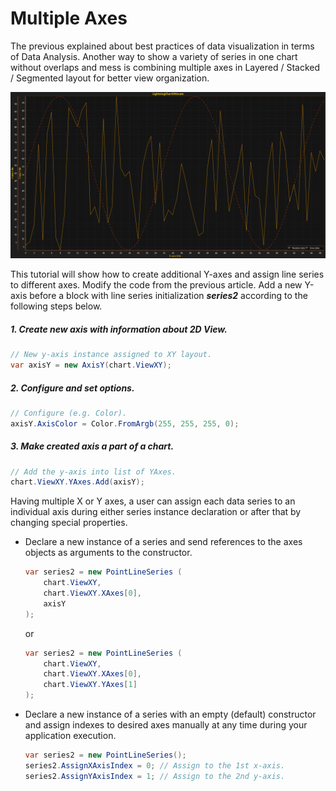 # Multiple Axes

The previous explained about best practices of data visualization in terms of Data Analysis. Another way to show a variety of series in one chart without overlaps and mess is combining multiple axes in Layered / Stacked / Segmented layout for better view organization.

![](./assets/Tutorial_3_Chart_Reuslt.png)

This tutorial will show how to create additional Y-axes and assign line series to different axes. Modify the code from the previous article. Add a new Y-axis before a block with line series initialization ***series2*** according to the following steps below.

##### 1. Create new axis with information about 2D View.

   ```csharp
   // New y-axis instance assigned to XY layout.
   var axisY = new AxisY(chart.ViewXY);
   ```
##### 2. Configure and set options.

   ```csharp
   // Configure (e.g. Color). 
   axisY.AxisColor = Color.FromArgb(255, 255, 255, 0);
   ```

##### 3. Make created axis a part of a chart.

   ```csharp
   // Add the y-axis into list of YAxes.
   chart.ViewXY.YAxes.Add(axisY);
   ```

Having multiple X or Y axes, a user can assign each data series to an individual axis during either series instance declaration or after that by changing special properties.

* Declare a new instance of a series and send references to the axes objects as arguments to the constructor.

  ```csharp
  var series2 = new PointLineSeries (
      chart.ViewXY,
      chart.ViewXY.XAxes[0],
      axisY
  );
  ```

  or

  ```csharp
  var series2 = new PointLineSeries (
      chart.ViewXY,
      chart.ViewXY.XAxes[0],
      chart.ViewXY.YAxes[1]
  );
  ```

* Declare a new instance of a series with an empty \(default\) constructor and assign indexes to desired axes manually at any time during your application execution.

  ```csharp
  var series2 = new PointLineSeries();
  series2.AssignXAxisIndex = 0; // Assign to the 1st x-axis.
  series2.AssignYAxisIndex = 1; // Assign to the 2nd y-axis.
  ```

<!-- Layout and axes configuration features such as placement, alignment, and layout location \(Layered - default, Stacked,  Segmented\) will be explained in further tutorials. -->

